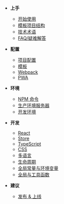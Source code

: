 -   **上手**

    -   [开始使用](/?id=开始使用)
    -   [模板项目结构](/boilerplate)
    -   [技术术语](/glossary)
    -   [FAQ/疑难解答](/faq)

-   **配置**

    -   [项目配置](/config)
    -   [模板](/template)
    -   [Webpack](/webpack)
    -   [PWA](/pwa)

-   **环境**

    -   [NPM 命令](/task)
    -   [生产环境服务器](/server)
    -   [开发环境](/dev)

-   **开发**

    -   [React](/react)
    -   [Store](/store)
    -   [TypeScript](/typescript)
    -   [CSS](/css)
    -   [多语言](/i18n)
    -   [生命周期](/life-cycle)
    -   [全局常量与环境变量](/env)
    -   [全局与工具函数](/utilities)

-   **建议**
    -   [发布 & 上线](/deploy)
